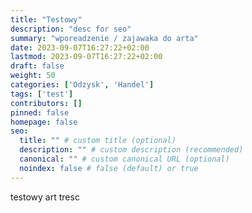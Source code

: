 ```yaml
---
title: "Testowy"
description: "desc for seo"
summary: "wporeadzenie / zajawaka do arta"
date: 2023-09-07T16:27:22+02:00
lastmod: 2023-09-07T16:27:22+02:00
draft: false
weight: 50
categories: ['Odzysk', 'Handel']
tags: ['test']
contributors: []
pinned: false
homepage: false
seo:
  title: "" # custom title (optional)
  description: "" # custom description (recommended)
  canonical: "" # custom canonical URL (optional)
  noindex: false # false (default) or true
---
```


testowy art tresc
